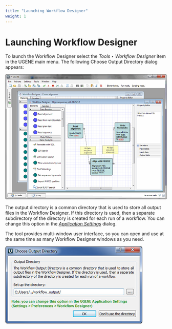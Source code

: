 ```yaml
---
title: "Launching Workflow Designer"
weight: 1
---
```



# Launching Workflow Designer

To launch the Workflow Designer select the _Tools ‣ Workflow Designer_ item in the UGENE main menu. The following Choose Output Directory dialog appears:

![](/images/65929873/65929874.png)

The output directory is a common directory that is used to store all output files in the Workflow Designer. If this directory is used, then a separate subdirectory of the directory is created for each run of a workflow. You can change this option in the [_Application Settings_](application-settings.md) dialog.

The tool provides multi-window user interface, so you can open and use at the same time as many Workflow Designer windows as you need.

![](/images/65929873/65929875.jpg)
